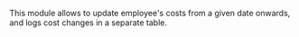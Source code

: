 This module allows to update employee's costs from a given date onwards,
and logs cost changes in a separate table.
